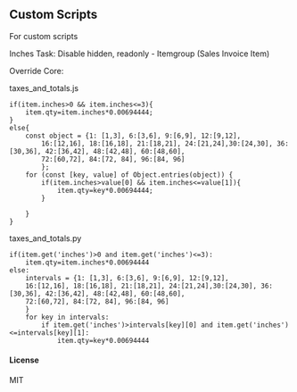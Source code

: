 ## Custom Scripts

For custom scripts

Inches Task:
Disable hidden, readonly - Itemgroup (Sales Invoice Item)

Override Core:

taxes_and_totals.js
```
if(item.inches>0 && item.inches<=3){
	item.qty=item.inches*0.00694444;
}
else{
	const object = {1: [1,3], 6:[3,6], 9:[6,9], 12:[9,12],
		16:[12,16], 18:[16,18], 21:[18,21], 24:[21,24],30:[24,30], 36:[30,36], 42:[36,42], 48:[42,48], 60:[48,60],
		72:[60,72], 84:[72, 84], 96:[84, 96]
		};
	for (const [key, value] of Object.entries(object)) {
		if(item.inches>value[0] && item.inches<=value[1]){
			item.qty=key*0.00694444;
		}

	}
}
 ```

taxes_and_totals.py
``` 
if(item.get('inches')>0 and item.get('inches')<=3):
	item.qty=item.inches*0.00694444
else:
	intervals = {1: [1,3], 6:[3,6], 9:[6,9], 12:[9,12],
	16:[12,16], 18:[16,18], 21:[18,21], 24:[21,24],30:[24,30], 36:[30,36], 42:[36,42], 48:[42,48], 60:[48,60],
	72:[60,72], 84:[72, 84], 96:[84, 96]
	}
	for key in intervals:
		if item.get('inches')>intervals[key][0] and item.get('inches')<=intervals[key][1]:
			item.qty=key*0.00694444
```

#### License

MIT
